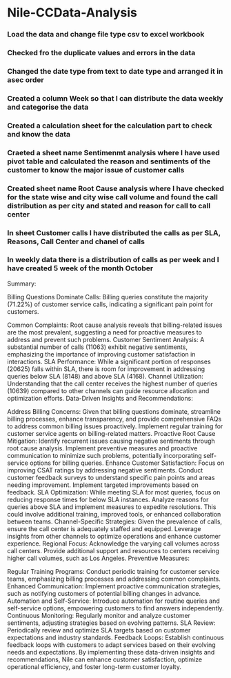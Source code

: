 # Nile-CCData-Analysis

### Load the data and change file type csv to excel workbook
### Checked fro the duplicate values and errors in the data
### Changed the date type from text to date type and arranged it in asec order
### Created a column Week so that I can distribute the data weekly and categorise the data
### Created a calculation sheet for the calculation part to check and know the data
### Craeted a sheet name Sentimenmt analysis where I have used pivot table and calculated the reason and sentiments of the customer to know the major issue of customer calls 
### Created sheet name Root Cause analysis where I have checked for the state wise and city wise call volume and found the call distribution as per city and stated and reason for call to call center 
### In sheet Customer calls I have distributed the calls as per SLA, Reasons, Call Center and chanel of calls 
### In weekly data there is a distribution of calls as per week and I have created 5 week of the month October 


Summary:

Billing Questions Dominate Calls: Billing queries constitute the majority (71.22%) of customer service calls, indicating a significant pain point for customers.

Common Complaints: Root cause analysis reveals that billing-related issues are the most prevalent, suggesting a need for proactive measures to address and prevent such problems.
Customer Sentiment Analysis: A substantial number of calls (11063) exhibit negative sentiments, emphasizing the importance of improving customer satisfaction in interactions.
SLA Performance: While a significant portion of responses (20625) falls within SLA, there is room for improvement in addressing queries below SLA (8148) and above SLA (4168).
Channel Utilization: Understanding that the call center receives the highest number of queries (10639) compared to other channels can guide resource allocation and optimization efforts.
Data-Driven Insights and Recommendations:

Address Billing Concerns: Given that billing questions dominate, streamline billing processes, enhance transparency, and provide comprehensive FAQs to address common billing issues proactively. Implement regular training for customer service agents on billing-related matters.
Proactive Root Cause Mitigation: Identify recurrent issues causing negative sentiments through root cause analysis. Implement preventive measures and proactive communication to minimize such problems, potentially incorporating self-service options for billing queries.
Enhance Customer Satisfaction: Focus on improving CSAT ratings by addressing negative sentiments. Conduct customer feedback surveys to understand specific pain points and areas needing improvement. Implement targeted improvements based on feedback.
SLA Optimization: While meeting SLA for most queries, focus on reducing response times for below SLA instances. Analyze reasons for queries above SLA and implement measures to expedite resolutions. This could involve additional training, improved tools, or enhanced collaboration between teams.
Channel-Specific Strategies: Given the prevalence of calls, ensure the call center is adequately staffed and equipped. Leverage insights from other channels to optimize operations and enhance customer experience.
Regional Focus: Acknowledge the varying call volumes across call centers. Provide additional support and resources to centers receiving higher call volumes, such as Los Angeles.
Preventive Measures:

Regular Training Programs: Conduct periodic training for customer service teams, emphasizing billing processes and addressing common complaints.
Enhanced Communication: Implement proactive communication strategies, such as notifying customers of potential billing changes in advance.
Automation and Self-Service: Introduce automation for routine queries and self-service options, empowering customers to find answers independently.
Continuous Monitoring: Regularly monitor and analyze customer sentiments, adjusting strategies based on evolving patterns.
SLA Review: Periodically review and optimize SLA targets based on customer expectations and industry standards.
Feedback Loops: Establish continuous feedback loops with customers to adapt services based on their evolving needs and expectations.
By implementing these data-driven insights and recommendations, Nile can enhance customer satisfaction, optimize operational efficiency, and foster long-term customer loyalty.
